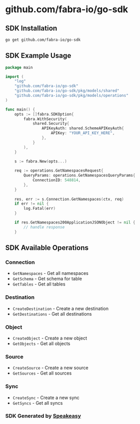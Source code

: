 # github.com/fabra-io/go-sdk

<!-- Start SDK Installation -->
## SDK Installation

```bash
go get github.com/fabra-io/go-sdk
```
<!-- End SDK Installation -->

## SDK Example Usage
<!-- Start SDK Example Usage -->
```go
package main

import (
    "log"
    "github.com/fabra-io/go-sdk"
    "github.com/fabra-io/go-sdk/pkg/models/shared"
    "github.com/fabra-io/go-sdk/pkg/models/operations"
)

func main() {
    opts := []fabra.SDKOption{
        fabra.WithSecurity(
            shared.Security{
                APIKeyAuth: shared.SchemeAPIKeyAuth{
                    APIKey: "YOUR_API_KEY_HERE",
                },
            }
        ),
    }

    s := fabra.New(opts...)
    
    req := operations.GetNamespacesRequest{
        QueryParams: operations.GetNamespacesQueryParams{
            ConnectionID: 548814,
        },
    }
    
    res, err := s.Connection.GetNamespaces(ctx, req)
    if err != nil {
        log.Fatal(err)
    }

    if res.GetNamespaces200ApplicationJSONObject != nil {
        // handle response
    }
```
<!-- End SDK Example Usage -->

<!-- Start SDK Available Operations -->
## SDK Available Operations


### Connection

* `GetNamespaces` - Get all namespaces
* `GetSchema` - Get schema for table
* `GetTables` - Get all tables

### Destination

* `CreateDestination` - Create a new destination
* `GetDestinations` - Get all destinations

### Object

* `CreateObject` - Create a new object
* `GetObjects` - Get all objects

### Source

* `CreateSource` - Create a new source
* `GetSources` - Get all sources

### Sync

* `CreateSync` - Create a new sync
* `GetSyncs` - Get all syncs
<!-- End SDK Available Operations -->

### SDK Generated by [Speakeasy](https://docs.speakeasyapi.dev/docs/using-speakeasy/client-sdks)
